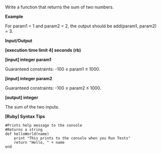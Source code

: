 Write a function that returns the sum of two numbers.

**Example**

For param1 = 1 and param2 = 2, the output should be
add(param1, param2) = 3.

**Input/Output**

**[execution time limit 4] seconds (rb)**

**[input] integer param1**

Guaranteed constraints:
-100 ≤ param1 ≤ 1000.

**[input] integer param2**

Guaranteed constraints:
-100 ≤ param2 ≤ 1000.

**[output] integer**

The sum of the two inputs.

**[Ruby] Syntax Tips**

```
#Prints help message to the console
#Returns a string
def helloWorld(name)
    print "This prints to the console when you Run Tests"
    return "Hello, " + name
end
```

